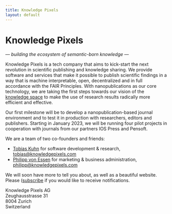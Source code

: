 ```yaml
---
title: Knowledge Pixels
layout: default
---
```


# Knowledge Pixels

— _building the ecosystem of semantic-born knowledge_ —

Knowledge Pixels is a tech company that aims to kick-start the next revolution in scientific publishing and knowledge sharing. We provide software and services that make it possible to publish scientific findings in a way that is machine interpretable, open, decentralized and in full accordance with the FAIR Principles. With nanopublications as our core technology, we are taking the first steps towards our vision of the [knowledge space](https://w3id.org/knowledge-space/) to make the use of research results radically more efficient and effective.

Our first milestone will be to develop a nanopublication-based journal environment and to test it in production with researchers, editors and publishers. Starting in January 2023, we will be running four pilot projects in cooperation with journals from our partners IOS Press and Pensoft. 

We are a team of two co-founders and friends:

- [Tobias Kuhn](https://www.tkuhn.org/) for software development & research, [tobias@knowledgepixels.com](mailto:tobias@knowledgepixels.com)
- [Philipp von Essen](https://www.republik.ch/~pvon.essen) for marketing & business administration, [philipp@knowledgepixels.com](mailto:philipp@knowledgepixels.com)

We will soon have more to tell you about, as well as a beautiful website. Please ([subscribe](mailto:knowledgepixels+subscribe@googlegroups.com?subject=auto-subscribe&body=Sending%20this%20email%20will%20automatically%20subscribe%20you.) if you would like to receive notifications.


Knowledge Pixels AG<br>
Zeughausstrasse 31<br>
8004 Zurich<br>
Switzerland
